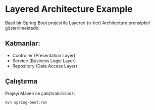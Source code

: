 # Layered Architecture Example

Basit bir Spring Boot projesi ile Layered (n-tier) Architecture prensipleri gösterilmektedir.

## Katmanlar:

- Controller (Presentation Layer)  
- Service (Business Logic Layer)  
- Repository (Data Access Layer)  

## Çalıştırma

Projeyi Maven ile çalıştırabilirsiniz:

```bash
mvn spring-boot:run
